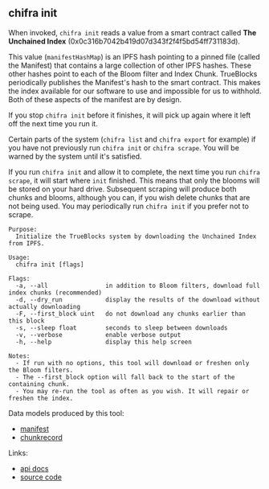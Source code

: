 <!-- markdownlint-disable MD041 -->
## chifra init

When invoked, `chifra init` reads a value from a smart contract called **The Unchained Index**
(0x0c316b7042b419d07d343f2f4f5bd54ff731183d).

This value (`manifestHashMap`) is an IPFS hash pointing to a pinned file (called the Manifest) that
contains a large collection of other IPFS hashes. These other hashes point to each of the Bloom
filter and Index Chunk. TrueBlocks periodically publishes the Manifest's hash to the smart contract.
This makes the index available for our software to use and impossible for us to withhold. Both of
these aspects of the manifest are by design.

If you stop `chifra init` before it finishes, it will pick up again where it left off the next
time you run it.

Certain parts of the system (`chifra list` and `chifra export` for example) if you have not
previously run `chifra init` or `chifra scrape`. You will be warned by the system until it's
satisfied.

If you run `chifra init` and allow it to complete, the next time you run `chifra scrape`, it will
start where `init` finished. This means that only the blooms will be stored on your hard drive.
Subsequent scraping will produce both chunks and blooms, although you can, if you wish delete
chunks that are not being used. You may periodically run `chifra init` if you prefer not to scrape.

```[plaintext]
Purpose:
  Initialize the TrueBlocks system by downloading the Unchained Index from IPFS.

Usage:
  chifra init [flags]

Flags:
  -a, --all                in addition to Bloom filters, download full index chunks (recommended)
  -d, --dry_run            display the results of the download without actually downloading
  -F, --first_block uint   do not download any chunks earlier than this block
  -s, --sleep float        seconds to sleep between downloads
  -v, --verbose            enable verbose output
  -h, --help               display this help screen

Notes:
  - If run with no options, this tool will download or freshen only the Bloom filters.
  - The --first_block option will fall back to the start of the containing chunk.
  - You may re-run the tool as often as you wish. It will repair or freshen the index.
```

Data models produced by this tool:

- [manifest](/data-model/admin/#manifest)
- [chunkrecord](/data-model/admin/#chunkrecord)

Links:

- [api docs](/api/#operation/admin-init)
- [source code](https://github.com/TrueBlocks/trueblocks-core/tree/master/src/apps/chifra/internal/init)


